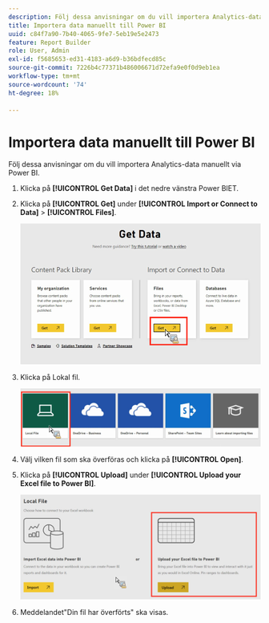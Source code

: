 ```yaml
---
description: Följ dessa anvisningar om du vill importera Analytics-data manuellt via Power BI.
title: Importera data manuellt till Power BI
uuid: c84f7a90-7b40-4065-9fe7-5eb19e5e2473
feature: Report Builder
role: User, Admin
exl-id: f5685653-ed31-4183-a6d9-b36bdfecd85c
source-git-commit: 7226b4c77371b486006671d72efa9e0f0d9eb1ea
workflow-type: tm+mt
source-wordcount: '74'
ht-degree: 18%

---
```


# Importera data manuellt till Power BI

Följ dessa anvisningar om du vill importera Analytics-data manuellt via Power BI.

1. Klicka på **[!UICONTROL Get Data]** i det nedre vänstra Power BIET.
1. Klicka på **[!UICONTROL Get]** under **[!UICONTROL Import or Connect to Data]** > **[!UICONTROL Files]**.

   ![](assets/get-data.png)

1. Klicka på Lokal fil.

   ![](assets/local-file.png)

1. Välj vilken fil som ska överföras och klicka på **[!UICONTROL Open]**.
1. Klicka på **[!UICONTROL Upload]** under **[!UICONTROL Upload your Excel file to Power BI]**.

   ![](assets/upload-excel-file.png)

1. Meddelandet&quot;Din fil har överförts&quot; ska visas.
